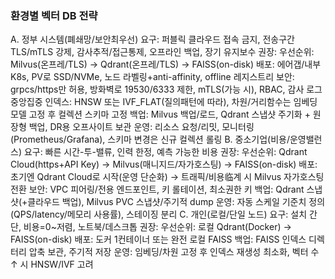 ### 환경별 벡터 DB 전략
A. 정부 시스템(폐쇄망/보안최우선)
요구: 퍼블릭 클라우드 접속 금지, 전송구간 TLS/mTLS 강제, 감사추적/접근통제, 오프라인 백업, 장기 유지보수
권장:
우선순위: Milvus(온프레/TLS) → Qdrant(온프레/TLS) → FAISS(on-disk)
배포: 에어갭/내부 K8s, PV로 SSD/NVMe, 노드 라벨링+anti-affinity, offline 레지스트리
보안: grpcs/https만 허용, 방화벽로 19530/6333 제한, mTLS(가능 시), RBAC, 감사 로그 중앙집중
인덱스: HNSW 또는 IVF_FLAT(질의패턴에 따라), 차원/거리함수는 임베딩 모델 고정 후 컬렉션 스키마 고정
백업: Milvus 백업/로드, Qdrant 스냅샷 주기화 + 원장형 백업, DR용 오프사이트 보관
운영: 리소스 요청/리밋, 모니터링(Prometheus/Grafana), 스키마 변경은 신규 컬렉션 롤링
B. 중소기업(비용/운영밸런스)
요구: 빠른 시간-투-밸류, 인력 한정, 예측 가능한 비용
권장:
우선순위: Qdrant Cloud(https+API Key) → Milvus(매니지드/자가호스팅) → FAISS(on-disk)
배포: 초기엔 Qdrant Cloud로 시작(운영 단순화) → 트래픽/비용临계 시 Milvus 자가호스팅 전환
보안: VPC 피어링/전용 엔드포인트, 키 롤테이션, 최소권한 키
백업: Qdrant 스냅샷(+클라우드 백업), Milvus PVC 스냅샷/주기적 dump
운영: 자동 스케일 기준치 정의(QPS/latency/메모리 사용률), 스테이징 분리
C. 개인(로컬/단일 노드)
요구: 설치 간단, 비용=0~저렴, 노트북/데스크톱
권장:
우선순위: 로컬 Qdrant(Docker) → FAISS(on-disk)
배포: 도커 1컨테이너 또는 완전 로컬 FAISS
백업: FAISS 인덱스 디렉터리 압축 보관, 주기적 저장
운영: 임베딩/차원 고정 후 인덱스 재생성 최소화, 벡터 수↑ 시 HNSW/IVF 고려